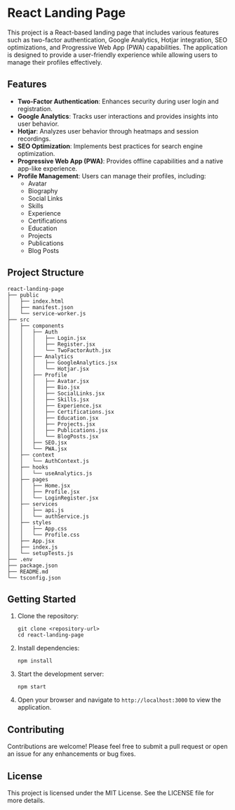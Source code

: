 # React Landing Page

This project is a React-based landing page that includes various features such as two-factor authentication, Google Analytics, Hotjar integration, SEO optimizations, and Progressive Web App (PWA) capabilities. The application is designed to provide a user-friendly experience while allowing users to manage their profiles effectively.

## Features

- **Two-Factor Authentication**: Enhances security during user login and registration.
- **Google Analytics**: Tracks user interactions and provides insights into user behavior.
- **Hotjar**: Analyzes user behavior through heatmaps and session recordings.
- **SEO Optimization**: Implements best practices for search engine optimization.
- **Progressive Web App (PWA)**: Provides offline capabilities and a native app-like experience.
- **Profile Management**: Users can manage their profiles, including:
  - Avatar
  - Biography
  - Social Links
  - Skills
  - Experience
  - Certifications
  - Education
  - Projects
  - Publications
  - Blog Posts

## Project Structure

```
react-landing-page
├── public
│   ├── index.html
│   ├── manifest.json
│   └── service-worker.js
├── src
│   ├── components
│   │   ├── Auth
│   │   │   ├── Login.jsx
│   │   │   ├── Register.jsx
│   │   │   └── TwoFactorAuth.jsx
│   │   ├── Analytics
│   │   │   ├── GoogleAnalytics.jsx
│   │   │   └── Hotjar.jsx
│   │   ├── Profile
│   │   │   ├── Avatar.jsx
│   │   │   ├── Bio.jsx
│   │   │   ├── SocialLinks.jsx
│   │   │   ├── Skills.jsx
│   │   │   ├── Experience.jsx
│   │   │   ├── Certifications.jsx
│   │   │   ├── Education.jsx
│   │   │   ├── Projects.jsx
│   │   │   ├── Publications.jsx
│   │   │   └── BlogPosts.jsx
│   │   ├── SEO.jsx
│   │   └── PWA.jsx
│   ├── context
│   │   └── AuthContext.js
│   ├── hooks
│   │   └── useAnalytics.js
│   ├── pages
│   │   ├── Home.jsx
│   │   ├── Profile.jsx
│   │   └── LoginRegister.jsx
│   ├── services
│   │   ├── api.js
│   │   └── authService.js
│   ├── styles
│   │   ├── App.css
│   │   └── Profile.css
│   ├── App.jsx
│   ├── index.js
│   └── setupTests.js
├── .env
├── package.json
├── README.md
└── tsconfig.json
```

## Getting Started

1. Clone the repository:
   ```
   git clone <repository-url>
   cd react-landing-page
   ```

2. Install dependencies:
   ```
   npm install
   ```

3. Start the development server:
   ```
   npm start
   ```

4. Open your browser and navigate to `http://localhost:3000` to view the application.

## Contributing

Contributions are welcome! Please feel free to submit a pull request or open an issue for any enhancements or bug fixes.

## License

This project is licensed under the MIT License. See the LICENSE file for more details.
